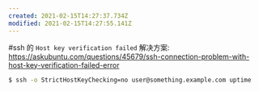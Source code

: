```yaml
---
created: 2021-02-15T14:27:37.734Z
modified: 2021-02-15T14:27:55.141Z
---
```


#ssh 的 `Host key verification failed` 解决方案: https://askubuntu.com/questions/45679/ssh-connection-problem-with-host-key-verification-failed-error

```bash
$ ssh -o StrictHostKeyChecking=no user@something.example.com uptime
```